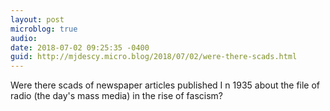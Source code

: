 ```yaml
---
layout: post
microblog: true
audio: 
date: 2018-07-02 09:25:35 -0400
guid: http://mjdescy.micro.blog/2018/07/02/were-there-scads.html
---
```

Were there scads of newspaper articles published I n 1935 about the file of radio (the day's mass media) in the rise of fascism?
